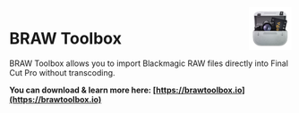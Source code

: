 <img src="https://github.com/latenitefilms/BRAWToolbox/raw/main/docs/static/logo.png" align="right" width="15%" height="15%" />

# BRAW Toolbox

BRAW Toolbox allows you to import Blackmagic RAW files directly into Final Cut Pro without transcoding.

**You can download & learn more here: [https://brawtoolbox.io](https://brawtoolbox.io)**
